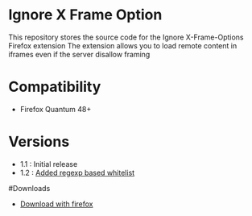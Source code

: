 # Ignore X Frame Option
This repository stores the source code for the Ignore X-Frame-Options Firefox extension
The extension allows you to load remote content in iframes even if the server disallow framing

# Compatibility
- Firefox Quantum 48+

# Versions

- 1.1 : Initial release
- 1.2 : [Added regexp based whitelist](https://github.com/ThomazPom/Moz-Ext-Ignore-X-Frame-Options/issues/1)

#Downloads
- [Download with firefox](https://addons.mozilla.org/fr/firefox/addon/ignore-x-frame-options-header/)
